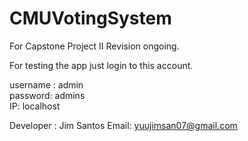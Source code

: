 # CMUVotingSystem
For Capstone Project II Revision ongoing.

For testing the app just login to this account.

  username : admin     
  password: admins   
  IP: localhost
 
 
 Developer : Jim Santos 
 Email: yuujimsan07@gmail.com
 
